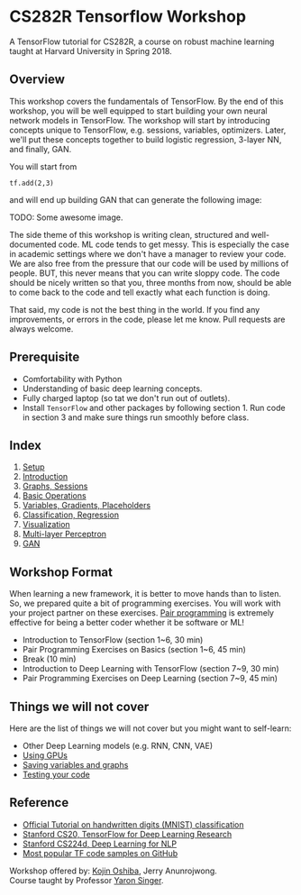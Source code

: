 # CS282R Tensorflow Workshop
A TensorFlow tutorial for CS282R, a course on robust machine learning taught at Harvard University in Spring 2018.

## Overview
This workshop covers the fundamentals of TensorFlow. By the end of this workshop, you will be well equipped to start building your own neural network models in TensorFlow.
The workshop will start by introducing concepts unique to TensorFlow, e.g. sessions, variables, optimizers.
Later, we'll put these concepts together to build logistic regression, 3-layer NN, and finally, GAN.

You will start from

`tf.add(2,3)`

and will end up building GAN that can generate the following image:

TODO: Some awesome image.

The side theme of this workshop is writing clean, structured and well-documented code. ML code tends to get messy. This is especially the case in academic settings where we don't have a manager to review your code. We are also free from the pressure that our code will be used by millions of people. BUT, this never means that you can write sloppy code. The code should be nicely written so that you, three months from now, should be able to come back to the code and tell exactly what each function is doing.

That said, my code is not the best thing in the world. If you find any improvements, or errors in the code, please let me know. Pull requests are always welcome.

## Prerequisite
- Comfortability with Python
- Understanding of basic deep learning concepts.
- Fully charged laptop (so tat we don't run out of outlets).
- Install `TensorFlow` and other packages by following section 1. Run code in section 3 and make sure things run smoothly before class.

## Index
1. [Setup](1_Setup.ibynb)
2. [Introduction](2_Introduction.ibynb)
3. [Graphs, Sessions](3_Graphs_Sessions.ipynb)
4. [Basic Operations](4_Basic_Operations.ipynb)
5. [Variables, Gradients, Placeholders](5_Variables_Gradients_Placeholders.ipynb)
6. [Classification, Regression](6_Classification_Regression.ipynb)
7. [Visualization](7_Visualization.ipynb)
8. [Multi-layer Perceptron](8_Multi_Layer_Perceptron.ipynb)
9. [GAN](9_GAN.ipynb)

## Workshop Format
When learning a new framework, it is better to move hands than to listen. So, we prepared quite a bit of programming exercises.
You will work with your project partner on these exercises. [Pair programming](https://en.wikipedia.org/wiki/Pair_programming) is extremely effective for being a better coder whether it be software or ML!
- Introduction to TensorFlow (section 1~6, 30 min)
- Pair Programming Exercises on Basics (section 1~6, 45 min)
- Break (10 min)
- Introduction to Deep Learning with TensorFlow (section 7~9, 30 min)
- Pair Programming Exercises on Deep Learning (section 7~9, 45 min)

## Things we will not cover
Here are the list of things we will not cover but you might want to self-learn:
- Other Deep Learning models (e.g. RNN, CNN, VAE)
- [Using GPUs](https://www.tensorflow.org/programmers_guide/using_gpu)
- [Saving variables and graphs](https://www.tensorflow.org/programmers_guide/saved_model)
- [Testing your code](https://github.com/nfmcclure/tensorflow_cookbook/tree/master/10_Taking_TensorFlow_to_Production)

## Reference
- [Official Tutorial on handwritten digits (MNIST) classification](https://www.tensorflow.org/tutorials/layers)
- [Stanford CS20, TensorFlow for Deep Learning Research](https://web.stanford.edu/class/cs20si/syllabus.html)
- [Stanford CS224d, Deep Learning for NLP](http://web.stanford.edu/class/cs224n/syllabus.html)
- [Most popular TF code samples on GitHub](https://github.com/aymericdamien/TensorFlow-Examples)

Workshop offered by: [Kojin Oshiba](http://kojinoshiba.com/), Jerry Anunrojwong.
<br />
Course taught by Professor [Yaron Singer](https://people.seas.harvard.edu/~yaron/).
